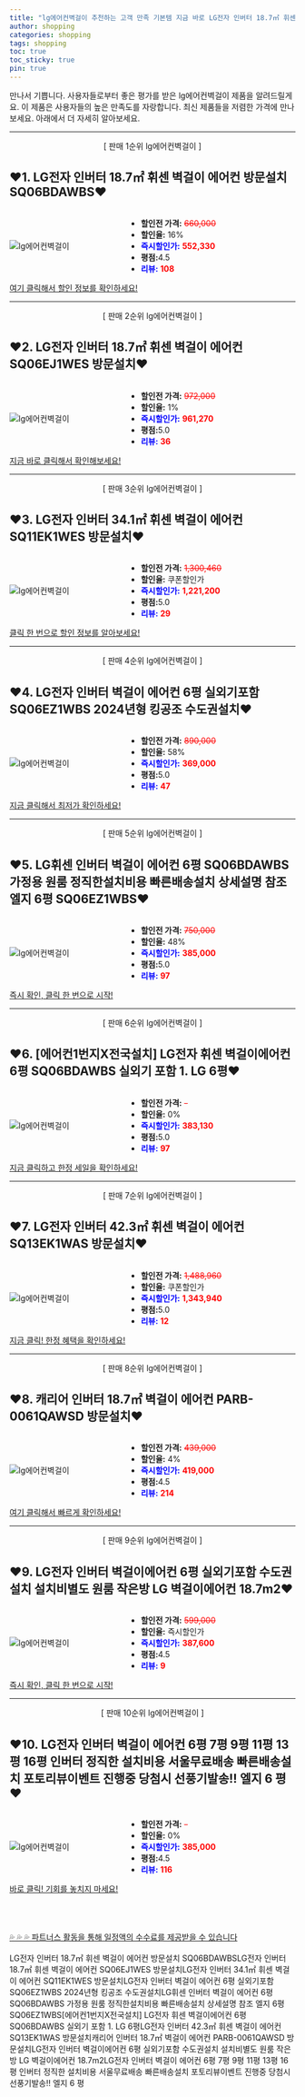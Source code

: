 ```yaml
---
title: "lg에어컨벽걸이 추천하는 고객 만족 기본템 지금 바로 LG전자 인버터 18.7㎡ 휘센 벽걸이"
author: shopping
categories: shopping
tags: shopping
toc: true
toc_sticky: true
pin: true
---
```

만나서 기쁩니다. 사용자들로부터 좋은 평가를 받은 lg에어컨벽걸이 제품을 알려드릴게요. 이 제품은 사용자들의 높은 만족도를 자랑합니다. 최신 제품들을 저렴한 가격에 만나보세요. 아래에서 더 자세히 알아보세요.

---
<p class="toplist" style="margin: 0 auto; display: block; width: fit-content;">[ 판매 1순위 lg에어컨벽걸이 ]</p>

<h2><strong>❤️1. LG전자 인버터 18.7㎡ 휘센 벽걸이 에어컨 방문설치 SQ06BDAWBS❤️</strong></h2>

<div style="display: flex; align-items: center;">
    <div style="flex: 0.4;">
        <img src="https://thumbnail9.coupangcdn.com/thumbnails/remote/230x230ex/image/retail/images/1746833735297116-e11859d6-c437-44bd-9bef-fd3cd79064c9.jpg" alt="lg에어컨벽걸이" style="max-width: 100%;">
    </div>
    <div style="flex: 0.6; margin-left: 10px;">
        <ul>
            <li><strong>할인전 가격:</strong> <del style="color: red;">660,000</del></li>
            <li><strong>할인율:</strong> 16%</li>
            <li><span style='color:blue'><strong>즉시할인가:</strong></span> <span style='color:red'><strong>552,330</strong></span></li>
            <li><strong>평점:</strong>4.5</li>
            <li><span style='color:blue'><strong>리뷰:</strong></span> <span style='color:red'><strong>108</strong></span></li>
        </ul>
    </div>
</div>
<div class="center">
    <a href="https://William4Davisa.github.io?lptag=AF9450613&subid=githubio&pageKey=7978103444&traceid=V0-153&itemId=22124497648&vendorItemId=89171352990" class="myButton">
        여기 클릭해서 할인 정보를 확인하세요!
    </a>
</div>


---
<p class="toplist" style="margin: 0 auto; display: block; width: fit-content;">[ 판매 2순위 lg에어컨벽걸이 ]</p>

<h2><strong>❤️2. LG전자 인버터 18.7㎡ 휘센 벽걸이 에어컨 SQ06EJ1WES 방문설치❤️</strong></h2>

<div style="display: flex; align-items: center;">
    <div style="flex: 0.4;">
        <img src="https://thumbnail6.coupangcdn.com/thumbnails/remote/230x230ex/image/rs_quotation_api/fprqg3ux/b17f8bbbf0324529865d6514f7289ad5.jpg" alt="lg에어컨벽걸이" style="max-width: 100%;">
    </div>
    <div style="flex: 0.6; margin-left: 10px;">
        <ul>
            <li><strong>할인전 가격:</strong> <del style="color: red;">972,000</del></li>
            <li><strong>할인율:</strong> 1%</li>
            <li><span style='color:blue'><strong>즉시할인가:</strong></span> <span style='color:red'><strong>961,270</strong></span></li>
            <li><strong>평점:</strong>5.0</li>
            <li><span style='color:blue'><strong>리뷰:</strong></span> <span style='color:red'><strong>36</strong></span></li>
        </ul>
    </div>
</div>
<div class="center">
    <a href="https://William4Davisa.github.io?lptag=AF9450613&subid=githubio&pageKey=7829819682&traceid=V0-153&itemId=21292864446&vendorItemId=88423019138" class="myButton">
        지금 바로 클릭해서 확인해보세요!
    </a>
</div>


---
<p class="toplist" style="margin: 0 auto; display: block; width: fit-content;">[ 판매 3순위 lg에어컨벽걸이 ]</p>

<h2><strong>❤️3. LG전자 인버터 34.1㎡ 휘센 벽걸이 에어컨 SQ11EK1WES 방문설치❤️</strong></h2>

<div style="display: flex; align-items: center;">
    <div style="flex: 0.4;">
        <img src="https://thumbnail7.coupangcdn.com/thumbnails/remote/230x230ex/image/retail/images/2024/02/22/10/0/d46bba3d-43e5-4a61-9cf4-e1e49c381e8c.jpg" alt="lg에어컨벽걸이" style="max-width: 100%;">
    </div>
    <div style="flex: 0.6; margin-left: 10px;">
        <ul>
            <li><strong>할인전 가격:</strong> <del style="color: red;">1,300,460</del></li>
            <li><strong>할인율:</strong> 쿠폰할인가</li>
            <li><span style='color:blue'><strong>즉시할인가:</strong></span> <span style='color:red'><strong>1,221,200</strong></span></li>
            <li><strong>평점:</strong>5.0</li>
            <li><span style='color:blue'><strong>리뷰:</strong></span> <span style='color:red'><strong>29</strong></span></li>
        </ul>
    </div>
</div>
<div class="center">
    <a href="https://William4Davisa.github.io?lptag=AF9450613&subid=githubio&pageKey=7912132879&traceid=V0-153&itemId=21713601476&vendorItemId=88762976789" class="myButton">
        클릭 한 번으로 할인 정보를 알아보세요!
    </a>
</div>


---
<p class="toplist" style="margin: 0 auto; display: block; width: fit-content;">[ 판매 4순위 lg에어컨벽걸이 ]</p>

<h2><strong>❤️4. LG전자 인버터 벽걸이 에어컨 6평 실외기포함 SQ06EZ1WBS 2024년형 킹공조 수도권설치❤️</strong></h2>

<div style="display: flex; align-items: center;">
    <div style="flex: 0.4;">
        <img src="https://thumbnail8.coupangcdn.com/thumbnails/remote/230x230ex/image/vendor_inventory/703e/07ed3da0a5e008532ff507ad8c155f1f22b23db5fe1108c15ca8038616c9.jpg" alt="lg에어컨벽걸이" style="max-width: 100%;">
    </div>
    <div style="flex: 0.6; margin-left: 10px;">
        <ul>
            <li><strong>할인전 가격:</strong> <del style="color: red;">890,000</del></li>
            <li><strong>할인율:</strong> 58%</li>
            <li><span style='color:blue'><strong>즉시할인가:</strong></span> <span style='color:red'><strong>369,000</strong></span></li>
            <li><strong>평점:</strong>5.0</li>
            <li><span style='color:blue'><strong>리뷰:</strong></span> <span style='color:red'><strong>47</strong></span></li>
        </ul>
    </div>
</div>
<div class="center">
    <a href="https://William4Davisa.github.io?lptag=AF9450613&subid=githubio&pageKey=7915137004&traceid=V0-153&itemId=21728096161&vendorItemId=88777286915" class="myButton">
        지금 클릭해서 최저가 확인하세요!
    </a>
</div>


---
<p class="toplist" style="margin: 0 auto; display: block; width: fit-content;">[ 판매 5순위 lg에어컨벽걸이 ]</p>

<h2><strong>❤️5. LG휘센 인버터 벽걸이 에어컨 6평 SQ06BDAWBS 가정용 원룸 정직한설치비용 빠른배송설치 상세설명 참조 엘지 6평 SQ06EZ1WBS❤️</strong></h2>

<div style="display: flex; align-items: center;">
    <div style="flex: 0.4;">
        <img src="https://thumbnail6.coupangcdn.com/thumbnails/remote/230x230ex/image/vendor_inventory/b256/b5ba831afd56f0f46ca90e7af828172a78a98a1f052acd8b73ac80defe8a.jpg" alt="lg에어컨벽걸이" style="max-width: 100%;">
    </div>
    <div style="flex: 0.6; margin-left: 10px;">
        <ul>
            <li><strong>할인전 가격:</strong> <del style="color: red;">750,000</del></li>
            <li><strong>할인율:</strong> 48%</li>
            <li><span style='color:blue'><strong>즉시할인가:</strong></span> <span style='color:red'><strong>385,000</strong></span></li>
            <li><strong>평점:</strong>5.0</li>
            <li><span style='color:blue'><strong>리뷰:</strong></span> <span style='color:red'><strong>97</strong></span></li>
        </ul>
    </div>
</div>
<div class="center">
    <a href="https://William4Davisa.github.io?lptag=AF9450613&subid=githubio&pageKey=7400299180&traceid=V0-153&itemId=19152927840&vendorItemId=85465332179" class="myButton">
        즉시 확인, 클릭 한 번으로 시작!
    </a>
</div>


---
<p class="toplist" style="margin: 0 auto; display: block; width: fit-content;">[ 판매 6순위 lg에어컨벽걸이 ]</p>

<h2><strong>❤️6. [에어컨1번지X전국설치] LG전자 휘센 벽걸이에어컨 6평 SQ06BDAWBS 실외기 포함 1. LG 6평❤️</strong></h2>

<div style="display: flex; align-items: center;">
    <div style="flex: 0.4;">
        <img src="https://thumbnail6.coupangcdn.com/thumbnails/remote/230x230ex/image/vendor_inventory/e4f5/515cc3152b7f3ac9316246c2648e6d3c837607761b10f08e837b3468609f.JPG" alt="lg에어컨벽걸이" style="max-width: 100%;">
    </div>
    <div style="flex: 0.6; margin-left: 10px;">
        <ul>
            <li><strong>할인전 가격:</strong> <del style="color: red;">-</del></li>
            <li><strong>할인율:</strong> 0%</li>
            <li><span style='color:blue'><strong>즉시할인가:</strong></span> <span style='color:red'><strong>383,130</strong></span></li>
            <li><strong>평점:</strong>5.0</li>
            <li><span style='color:blue'><strong>리뷰:</strong></span> <span style='color:red'><strong>97</strong></span></li>
        </ul>
    </div>
</div>
<div class="center">
    <a href="https://William4Davisa.github.io?lptag=AF9450613&subid=githubio&pageKey=6629176866&traceid=V0-153&itemId=15106212201&vendorItemId=90680068287" class="myButton">
        지금 클릭하고 한정 세일을 확인하세요!
    </a>
</div>


---
<p class="toplist" style="margin: 0 auto; display: block; width: fit-content;">[ 판매 7순위 lg에어컨벽걸이 ]</p>

<h2><strong>❤️7. LG전자 인버터 42.3㎡ 휘센 벽걸이 에어컨 SQ13EK1WAS 방문설치❤️</strong></h2>

<div style="display: flex; align-items: center;">
    <div style="flex: 0.4;">
        <img src="https://thumbnail10.coupangcdn.com/thumbnails/remote/230x230ex/image/rs_quotation_api/tttwjkgr/c62d1c8817ba433aa6c3355f01651c14.jpg" alt="lg에어컨벽걸이" style="max-width: 100%;">
    </div>
    <div style="flex: 0.6; margin-left: 10px;">
        <ul>
            <li><strong>할인전 가격:</strong> <del style="color: red;">1,488,960</del></li>
            <li><strong>할인율:</strong> 쿠폰할인가</li>
            <li><span style='color:blue'><strong>즉시할인가:</strong></span> <span style='color:red'><strong>1,343,940</strong></span></li>
            <li><strong>평점:</strong>5.0</li>
            <li><span style='color:blue'><strong>리뷰:</strong></span> <span style='color:red'><strong>12</strong></span></li>
        </ul>
    </div>
</div>
<div class="center">
    <a href="https://William4Davisa.github.io?lptag=AF9450613&subid=githubio&pageKey=7844857815&traceid=V0-153&itemId=21365607676&vendorItemId=88423019154" class="myButton">
        지금 클릭! 한정 혜택을 확인하세요!
    </a>
</div>


---
<p class="toplist" style="margin: 0 auto; display: block; width: fit-content;">[ 판매 8순위 lg에어컨벽걸이 ]</p>

<h2><strong>❤️8. 캐리어 인버터 18.7㎡ 벽걸이 에어컨 PARB-0061QAWSD 방문설치❤️</strong></h2>

<div style="display: flex; align-items: center;">
    <div style="flex: 0.4;">
        <img src="https://thumbnail10.coupangcdn.com/thumbnails/remote/230x230ex/image/retail/images/2024/04/26/16/0/9cc21d19-86b7-4dbf-90f5-2411035de0d3.png" alt="lg에어컨벽걸이" style="max-width: 100%;">
    </div>
    <div style="flex: 0.6; margin-left: 10px;">
        <ul>
            <li><strong>할인전 가격:</strong> <del style="color: red;">439,000</del></li>
            <li><strong>할인율:</strong> 4%</li>
            <li><span style='color:blue'><strong>즉시할인가:</strong></span> <span style='color:red'><strong>419,000</strong></span></li>
            <li><strong>평점:</strong>4.5</li>
            <li><span style='color:blue'><strong>리뷰:</strong></span> <span style='color:red'><strong>214</strong></span></li>
        </ul>
    </div>
</div>
<div class="center">
    <a href="https://William4Davisa.github.io?lptag=AF9450613&subid=githubio&pageKey=8059839787&traceid=V0-153&itemId=22636404384&vendorItemId=89677460642" class="myButton">
        여기 클릭해서 빠르게 확인하세요!
    </a>
</div>


---
<p class="toplist" style="margin: 0 auto; display: block; width: fit-content;">[ 판매 9순위 lg에어컨벽걸이 ]</p>

<h2><strong>❤️9. LG전자 인버터 벽걸이에어컨 6평 실외기포함 수도권설치 설치비별도 원룸 작은방 LG 벽걸이에어컨 18.7m2❤️</strong></h2>

<div style="display: flex; align-items: center;">
    <div style="flex: 0.4;">
        <img src="https://thumbnail9.coupangcdn.com/thumbnails/remote/230x230ex/image/vendor_inventory/ac72/61497d52d8e6c2676d7bca35f6917cc8e78878ca7663b8fedfc719e4ff0f.jpg" alt="lg에어컨벽걸이" style="max-width: 100%;">
    </div>
    <div style="flex: 0.6; margin-left: 10px;">
        <ul>
            <li><strong>할인전 가격:</strong> <del style="color: red;">599,000</del></li>
            <li><strong>할인율:</strong> 즉시할인가</li>
            <li><span style='color:blue'><strong>즉시할인가:</strong></span> <span style='color:red'><strong>387,600</strong></span></li>
            <li><strong>평점:</strong>4.5</li>
            <li><span style='color:blue'><strong>리뷰:</strong></span> <span style='color:red'><strong>9</strong></span></li>
        </ul>
    </div>
</div>
<div class="center">
    <a href="https://William4Davisa.github.io?lptag=AF9450613&subid=githubio&pageKey=8098574411&traceid=V0-153&itemId=22899665458&vendorItemId=89934186503" class="myButton">
        즉시 확인, 클릭 한 번으로 시작!
    </a>
</div>


---
<p class="toplist" style="margin: 0 auto; display: block; width: fit-content;">[ 판매 10순위 lg에어컨벽걸이 ]</p>

<h2><strong>❤️10. LG전자 인버터 벽걸이 에어컨 6평 7평 9평 11평 13평 16평 인버터 정직한 설치비용 서울무료배송 빠른배송설치 포토리뷰이벤트 진행중 당첨시 선풍기발송!! 엘지 6 평❤️</strong></h2>

<div style="display: flex; align-items: center;">
    <div style="flex: 0.4;">
        <img src="https://thumbnail9.coupangcdn.com/thumbnails/remote/230x230ex/image/vendor_inventory/0324/c16670c226ad1e9b3dc160c3e915ebbb98bf88018726eaad1c55ca158708.jpg" alt="lg에어컨벽걸이" style="max-width: 100%;">
    </div>
    <div style="flex: 0.6; margin-left: 10px;">
        <ul>
            <li><strong>할인전 가격:</strong> <del style="color: red;">-</del></li>
            <li><strong>할인율:</strong> 0%</li>
            <li><span style='color:blue'><strong>즉시할인가:</strong></span> <span style='color:red'><strong>385,000</strong></span></li>
            <li><strong>평점:</strong>4.5</li>
            <li><span style='color:blue'><strong>리뷰:</strong></span> <span style='color:red'><strong>116</strong></span></li>
        </ul>
    </div>
</div>
<div class="center">
    <a href="https://William4Davisa.github.io?lptag=AF9450613&subid=githubio&pageKey=7567350398&traceid=V0-153&itemId=19949712580&vendorItemId=85148023154" class="myButton">
        바로 클릭! 기회를 놓치지 마세요!
    </a>
</div>

<br><br><br>[💦 💦 💦 파트너스 활동을 통해 일정액의 수수료를 제공받을 수 있습니다](https://link.coupang.com/a/bcpT2c)<br><br>LG전자 인버터 18.7㎡ 휘센 벽걸이 에어컨 방문설치 SQ06BDAWBSLG전자 인버터 18.7㎡ 휘센 벽걸이 에어컨 SQ06EJ1WES 방문설치LG전자 인버터 34.1㎡ 휘센 벽걸이 에어컨 SQ11EK1WES 방문설치LG전자 인버터 벽걸이 에어컨 6평 실외기포함 SQ06EZ1WBS 2024년형 킹공조 수도권설치LG휘센 인버터 벽걸이 에어컨 6평 SQ06BDAWBS 가정용 원룸 정직한설치비용 빠른배송설치 상세설명 참조 엘지 6평 SQ06EZ1WBS[에어컨1번지X전국설치] LG전자 휘센 벽걸이에어컨 6평 SQ06BDAWBS 실외기 포함 1. LG 6평LG전자 인버터 42.3㎡ 휘센 벽걸이 에어컨 SQ13EK1WAS 방문설치캐리어 인버터 18.7㎡ 벽걸이 에어컨 PARB-0061QAWSD 방문설치LG전자 인버터 벽걸이에어컨 6평 실외기포함 수도권설치 설치비별도 원룸 작은방 LG 벽걸이에어컨 18.7m2LG전자 인버터 벽걸이 에어컨 6평 7평 9평 11평 13평 16평 인버터 정직한 설치비용 서울무료배송 빠른배송설치 포토리뷰이벤트 진행중 당첨시 선풍기발송!! 엘지 6 평
